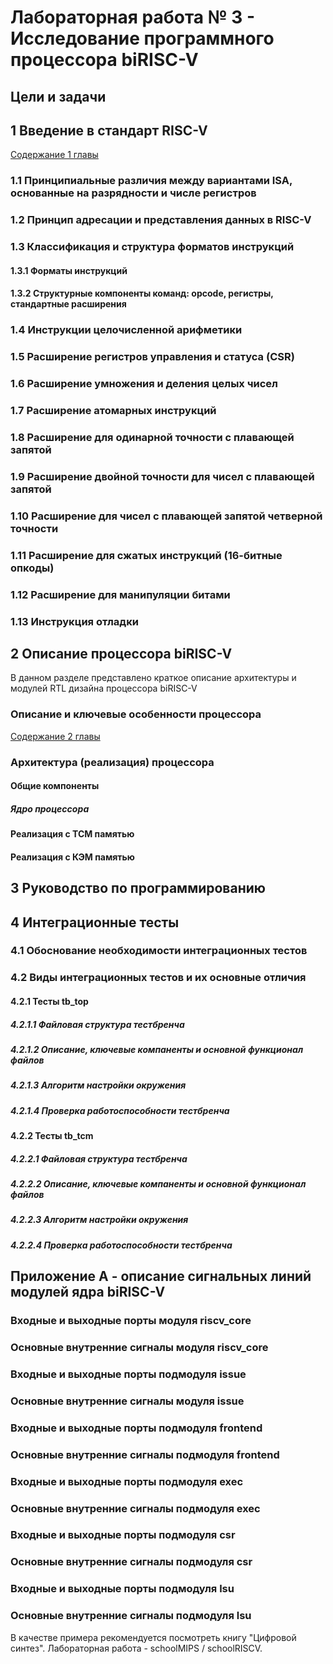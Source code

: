 # Лабораторная работа № 3 - Исследование программного процессора biRISC-V

## Цели и задачи

## 1 Введение в стандарт RISC-V
[Содержание 1 главы](./birisc_v%20description/Chapter_1_RISC_V_Intriducing.md)

### 1.1 Принципиальные различия между вариантами ISA, основанные на разрядности и числе регистров
### 1.2 Принцип адресации и представления данных в RISC-V
### 1.3 Классификация и структура форматов инструкций
#### 1.3.1 Форматы инструкций
#### 1.3.2 Структурные компоненты команд: opcode, регистры, стандартные расширения
### 1.4 Инструкции целочисленной арифметики
### 1.5 Расширение регистров управления и статуса (CSR)
### 1.6 Расширение умножения и деления целых чисел
### 1.7 Расширение атомарных инструкций
### 1.8 Расширение для одинарной точности с плавающей запятой
### 1.9 Расширение двойной точности для чисел с плавающей запятой
### 1.10 Расширение для чисел с плавающей запятой четверной точности
### 1.11 Расширение для сжатых инструкций (16-битные опкоды)
### 1.12 Расширение для манипуляции битами
### 1.13 Инструкция отладки

## 2 Описание процессора biRISC-V
В данном разделе представлено краткое описание архитектуры и модулей RTL дизайна процессора biRISC-V

### Описание и ключевые особенности процессора

[Содержание 2 главы](./birisc_v%20description/Chapter_2_Core_description.md)

### Архитектура (реализация) процессора

#### Общие компоненты

##### Ядро процессора

#### Реализация с TCM памятью

#### Реализация с КЭМ памятью

## 3 Руководство по программированию 


## 4 Интеграционные тесты
### 4.1 Обоснование необходимости интеграционных тестов
### 4.2 Виды интеграционных тестов и их основные отличия
#### 4.2.1 Тесты tb_top
##### 4.2.1.1 Файловая структура тестбренча
##### 4.2.1.2 Описание, ключевые компаненты и основной функционал файлов
##### 4.2.1.3 Алгоритм настройки окружения
##### 4.2.1.4 Проверка работоспособности тестбренча
#### 4.2.2 Тесты tb_tcm
##### 4.2.2.1 Файловая структура тестбренча
##### 4.2.2.2 Описание, ключевые компаненты и основной функционал файлов
##### 4.2.2.3 Алгоритм настройки окружения
##### 4.2.2.4 Проверка работоспособности тестбренча

## Приложение А - описание сигнальных линий модулей ядра biRISC-V

### Входные и выходные порты модуля riscv_core
### Основные внутренние сигналы модуля riscv_core
### Входные и выходные порты подмодуля issue
### Основные внутренние сигналы модуля issue
### Входные и выходные порты подмодуля frontend
### Основные внутренние сигналы подмодуля frontend
### Входные и выходные порты подмодуля exec
### Основные внутренние сигналы подмодуля exec
### Входные и выходные порты подмодуля csr
### Основные внутренние сигналы подмодуля csr
### Входные и выходные порты подмодуля lsu
### Основные внутренние сигналы подмодуля lsu

В качестве примера рекомендуется посмотреть книгу "Цифровой синтез". Лабораторная работа - schoolMIPS / schoolRISCV.  
